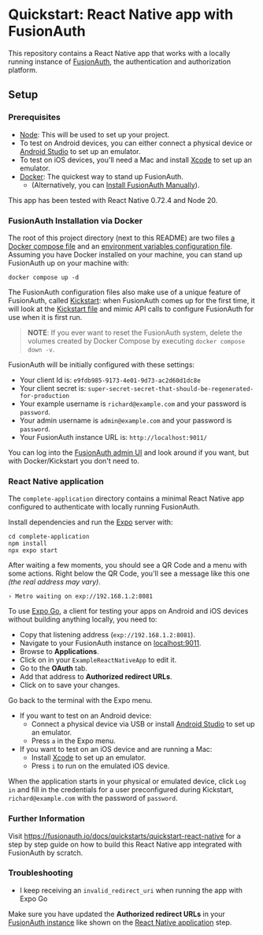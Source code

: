 # Quickstart: React Native app with FusionAuth

This repository contains a React Native app that works with a locally running instance of [FusionAuth](https://fusionauth.io/), the authentication and authorization platform.

## Setup

### Prerequisites

- [Node](https://nodejs.org): This will be used to set up your project.
- To test on Android devices, you can either connect a physical device or [Android Studio](https://developer.android.com/studio) to set up an emulator.
- To test on iOS devices, you'll need a Mac and install [Xcode](https://developer.apple.com/xcode/) to set up an emulator.
- [Docker](https://www.docker.com): The quickest way to stand up FusionAuth.
  - (Alternatively, you can [Install FusionAuth Manually](https://fusionauth.io/docs/v1/tech/installation-guide/)).

This app has been tested with React Native 0.72.4 and Node 20.

### FusionAuth Installation via Docker

The root of this project directory (next to this README) are two files [a Docker compose file](./docker-compose.yml) and an [environment variables configuration file](./.env). Assuming you have Docker installed on your machine, you can stand up FusionAuth up on your machine with:

```
docker compose up -d
```

The FusionAuth configuration files also make use of a unique feature of FusionAuth, called [Kickstart](https://fusionauth.io/docs/v1/tech/installation-guide/kickstart): when FusionAuth comes up for the first time, it will look at the [Kickstart file](./kickstart/kickstart.json) and mimic API calls to configure FusionAuth for use when it is first run.

> **NOTE**: If you ever want to reset the FusionAuth system, delete the volumes created by Docker Compose by executing `docker compose down -v`.

FusionAuth will be initially configured with these settings:

* Your client Id is: `e9fdb985-9173-4e01-9d73-ac2d60d1dc8e`
* Your client secret is: `super-secret-secret-that-should-be-regenerated-for-production`
* Your example username is `richard@example.com` and your password is `password`.
* Your admin username is `admin@example.com` and your password is `password`.
* Your FusionAuth instance URL is: `http://localhost:9011/`

You can log into the [FusionAuth admin UI](http://localhost:9011/admin) and look around if you want, but with Docker/Kickstart you don't need to.

### React Native application

The `complete-application` directory contains a minimal React Native app configured to authenticate with locally running FusionAuth.

Install dependencies and run the [Expo](https://expo.dev/) server with:

```shell
cd complete-application
npm install
npx expo start
```

After waiting a few moments, you should see a QR Code and a menu with some actions. Right below the QR Code, you'll see a message like this one _(the real address may vary)_.

```
› Metro waiting on exp://192.168.1.2:8081
```

To use [Expo Go](https://docs.expo.dev/get-started/expo-go/), a client for testing your apps on Android and iOS devices without building anything locally, you need to:

* Copy that listening address (`exp://192.168.1.2:8081`).
* Navigate to your FusionAuth instance on [localhost:9011](http://localhost:9011).
* Browse to **Applications**.
* Click on <IconButton icon="edit" color="blue" /> in your `ExampleReactNativeApp` to edit it.
* Go to the **OAuth** tab.
* Add that address to **Authorized redirect URLs**.
* Click on <IconButton icon="save" color="blue" /> to save your changes.

Go back to the terminal with the Expo menu.

* If you want to test on an Android device:
  * Connect a physical device via USB or install [Android Studio](https://developer.android.com/studio) to set up an emulator.
  * Press `a` in the Expo menu.
* If you want to test on an iOS device and are running a Mac:
  * Install [Xcode](https://developer.apple.com/xcode/) to set up an emulator.
  * Press `i` to run on the emulated iOS device.

When the application starts in your physical or emulated device, click `Log in` and fill in the credentials for a user preconfigured during Kickstart, `richard@example.com` with the password of `password`.

### Further Information

Visit https://fusionauth.io/docs/quickstarts/quickstart-react-native for a step by step guide on how to build this React Native app integrated with FusionAuth by scratch.

### Troubleshooting

* I keep receiving an `invalid_redirect_uri` when running the app with Expo Go

Make sure you have updated the **Authorized redirect URLs** in your [FusionAuth instance](http://localhost:9011) like shown on the [React Native application](#React-Native-application) step.
